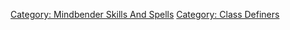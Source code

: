 [Category: Mindbender Skills And
Spells](Category:_Mindbender_Skills_And_Spells "wikilink") [Category:
Class Definers](Category:_Class_Definers "wikilink")
